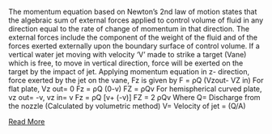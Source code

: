 The momentum equation based on Newton’s 2nd law of motion states that the algebraic sum of external forces applied to control volume of fluid in any direction equal to the rate of change of momentum in that direction. The external forces include the component of the weight of the fluid and of the forces exerted externally upon the boundary surface of control volume. If a vertical water jet moving with velocity ‘V’ made to strike a target (Vane) which is free, to move in vertical direction, force will be exerted on the target by the impact of jet. Applying momentum equation in z- direction, force exerted by the jet on the vane, Fz is given by F = ρQ (Vzout- VZ in) For flat plate, Vz out= 0 Fz = ρQ (0-v) FZ = ρQv For hemispherical curved plate, vz out= -v, vz in= v Fz = ρQ [v+ (-v)] FZ = 2 ρQv Where Q= Discharge from the nozzle (Calculated by volumetric method) V= Velocity of jet = (Q/A) 

[Read More](9.Jets.pdf)
